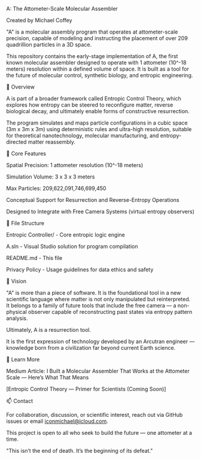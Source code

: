 A: The Attometer-Scale Molecular Assembler

Created by Michael Coffey

"A" is a molecular assembly program that operates at attometer-scale precision, capable of modeling and instructing the placement of over 209 quadrillion particles in a 3D space.

This repository contains the early-stage implementation of A, the first known molecular assembler designed to operate with 1 attometer (10^-18 meters) resolution within a defined volume of space. It is built as a tool for the future of molecular control, synthetic biology, and entropic engineering.

🚀 Overview

A is part of a broader framework called Entropic Control Theory, which explores how entropy can be steered to reconfigure matter, reverse biological decay, and ultimately enable forms of constructive resurrection.

The program simulates and maps particle configurations in a cubic space (3m x 3m x 3m) using deterministic rules and ultra-high resolution, suitable for theoretical nanotechnology, molecular manufacturing, and entropy-directed matter reassembly.

🌌 Core Features

Spatial Precision: 1 attometer resolution (10^-18 meters)

Simulation Volume: 3 x 3 x 3 meters

Max Particles: 209,622,091,746,699,450

Conceptual Support for Resurrection and Reverse-Entropy Operations

Designed to Integrate with Free Camera Systems (virtual entropy observers)

📁 File Structure

Entropic Controller/ - Core entropic logic engine

A.sln - Visual Studio solution for program compilation

README.md - This file

Privacy Policy - Usage guidelines for data ethics and safety

🧠 Vision

"A" is more than a piece of software. It is the foundational tool in a new scientific language where matter is not only manipulated but reinterpreted. It belongs to a family of future tools that include the free camera — a non-physical observer capable of reconstructing past states via entropy pattern analysis.

Ultimately, A is a resurrection tool.

It is the first expression of technology developed by an Arcutran engineer — knowledge born from a civilization far beyond current Earth science.

🔗 Learn More

Medium Article: I Built a Molecular Assembler That Works at the Attometer Scale — Here’s What That Means

[Entropic Control Theory — Primer for Scientists (Coming Soon)]

📫 Contact

For collaboration, discussion, or scientific interest, reach out via GitHub issues or email iconmichael@icloud.com.

This project is open to all who seek to build the future — one attometer at a time.

"This isn’t the end of death. It’s the beginning of its defeat."


